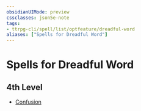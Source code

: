 ```yaml
---
obsidianUIMode: preview
cssclasses: json5e-note
tags:
- ttrpg-cli/spell/list/optfeature/dreadful-word
aliases: ["Spells for Dreadful Word"]
---
```

# Spells for Dreadful Word

## 4th Level

- [Confusion](3-Mechanics/CLI/spells/confusion.md "PHB")